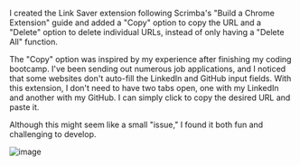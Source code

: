 I created the Link Saver extension following Scrimba's "Build a Chrome Extension" guide and added a "Copy" option to copy the URL and a "Delete" option to delete individual URLs, instead of only having a "Delete All" function.

The "Copy" option was inspired by my experience after finishing my coding bootcamp. I've been sending out numerous job applications, and I noticed that some websites don't auto-fill the LinkedIn and GitHub input fields. With this extension, I don't need to have two tabs open, one with my LinkedIn and another with my GitHub. I can simply click to copy the desired URL and paste it.

Although this might seem like a small "issue," I found it both fun and challenging to develop. 

![image](https://github.com/user-attachments/assets/4f6bdcd6-7a63-49ab-9f81-b6f168d13669)
